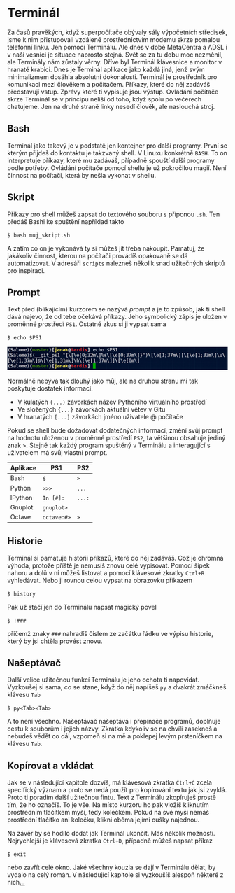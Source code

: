 # Terminál

Za časů pravěkých, když superpočítače obývaly sály výpočetních 
středisek, jsme k nim přistupovali vzdáleně prostřednictvím modemu 
skrze pomalou telefonní linku. Jen pomocí Terminálu. Ale dnes v době 
MetaCentra a ADSL i v naší vesnici je situace naprosto stejná. Svět se 
za tu dobu moc nezměnil, ale Terminály nám zůstaly věrny. Dříve byl 
Terminál klávesnice a monitor v hranaté krabici. Dnes je Terminál 
aplikace jako každá jiná, jenž svým minimalizmem dosáhla absolutní 
dokonalosti. Terminál je prostředník pro komunikaci mezi člověkem a 
počítačem. Příkazy, které do něj zadáváš představují vstup. Zprávy 
které ti vypisuje jsou výstup. Ovládání počítače skrze Terminál se v 
principu neliší od toho, když spolu po večerech chatujeme. Jen na druhé 
straně linky nesedí člověk, ale naslouchá stroj.


## Bash

Terminál jako takový je v podstatě jen kontejner pro další programy. 
První se kterým přijdeš do kontaktu je takzvaný shell. V Linuxu 
konkrétně `BASH`. To on interpretuje příkazy, které mu zadáváš, 
případně spouští další programy podle potřeby. Ovládání počítače pomocí 
shellu je už pokročilou magií. Není činnost na počítači, která by nešla 
vykonat v shellu.


## Skript

Příkazy pro shell můžeš zapsat do textového souboru s příponou `.sh`. 
Ten předáš Bashi ke spuštění například takto

	$ bash muj_skript.sh

A zatím co on je vykonává ty si můžeš jít třeba nakoupit. Pamatuj, že 
jakákoliv činnost, kterou na počítači provádíš opakovaně se dá 
automatizovat. V adresáři `scripts` nalezneš několik snad užitečných 
skriptů pro inspiraci.


## Prompt

Text před (blikajícím) kurzorem se nazývá *prompt* a je to způsob, jak 
ti shell dává najevo, že od tebe očekává příkazy. Jeho symbolický zápis 
je uložen v proměnné prostředí `PS1`. Ostatně zkus si ji vypsat sama

	$ echo $PS1

![prompt](screenshots/prompt.png)

Normálně nebývá tak dlouhý jako můj, ale na druhou stranu mi tak 
poskytuje dostatek informací.

* V kulatých `(...)` závorkách název Pythoního virtuálního 
prostředí
* Ve složených `{...}` závorkách aktuální větev v Gitu
* V hranatých `[...]` závorkách jméno uživatele @ počítače

Pokud se shell bude dožadovat dodatečných informací, změní svůj 
prompt na hodnotu uloženou v proměnné prostředí `PS2`, ta většinou 
obsahuje jediný znak `>`. Stejně tak každý program spuštěný v 
Terminálu a interagující s uživatelem má svůj vlastní prompt.

| Aplikace |     PS1     |  PS2   |
|----------|-------------|--------|
| Bash     | `$`         | `>`    |
| Python   | `>>>`       | `...`  |
| IPython  | `In [#]:`   | `...:` |
| Gnuplot  | `gnuplot>`  |        |
| Octave   | `octave:#>` | `>`    |


## Historie

Terminál si pamatuje historii příkazů, které do něj zadáváš. Což je 
ohromná výhoda, protože příště je nemusíš znovu celé vypisovat. Pomocí 
šipek nahoru a dolů v ní můžeš listovat a pomocí klávesové zkratky 
`Ctrl+R` vyhledávat. Nebo ji rovnou celou vypsat na obrazovku příkazem

	$ history

Pak už stačí jen do Terminálu napsat magický povel

	$ !###
	
přičemž znaky `###` nahradíš číslem ze začátku řádku ve výpisu 
historie, který by jsi chtěla provést znovu.


## Našeptávač

Další velice užitečnou funkcí Terminálu je jeho ochota ti napovídat. 
Vyzkoušej si sama, co se stane, když do něj napíšeš `py` a dvakrát 
zmáčkneš klávesu `Tab`

	$ py<Tab><Tab>

A to není všechno. Našeptávač našeptává i přepínače programů, doplňuje 
cestu k souborům i jejich názvy. Zkrátka kdykoliv se na chvíli zasekneš 
a nebudeš vědět co dál, vzpomeň si na mě a poklepej levým prsteníčkem 
na klávesu `Tab`.


## Kopírovat a vkládat

Jak se v následující kapitole dozvíš, má klávesová zkratka `Ctrl+C` 
zcela specifický význam a proto se nedá použít pro kopírování textu jak 
jsi zvyklá. Proto ti poradím další užitečnou fintu. Text z Terminálu 
zkopíruješ prostě tím, že ho označíš. To je vše. Na místo kurzoru ho 
pak vložíš kliknutím prostředním tlačítkem myši, tedy kolečkem. Pokud 
na své myši nemáš prostřední tlačítko ani kolečku, klikni oběma jejími 
oušky najednou.

Na závěr by se hodilo dodat jak Terminál ukončit. Máš několik 
možností. Nejrychlejší je klávesová zkratka `Ctrl+D`, případně můžeš 
napsat příkaz

	$ exit

nebo zavřít celé okno. Jaké všechny kouzla se dají v Terminálu dělat, 
by vydalo na celý román. V následující kapitole si vyzkoušíš alespoň 
některé z nich[...](LINUX.md)
